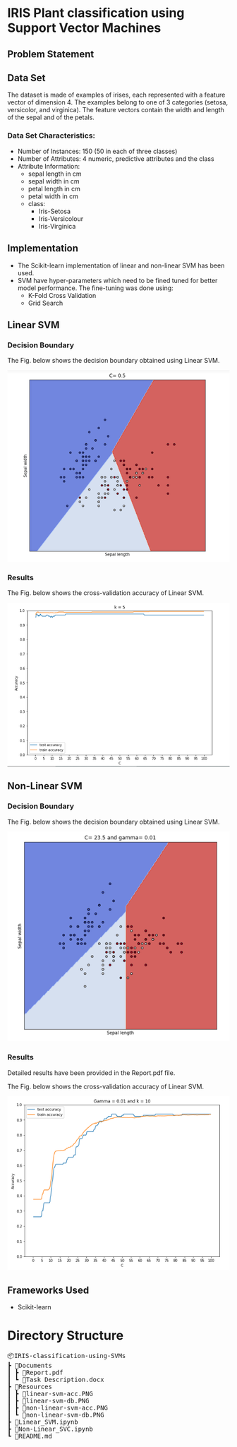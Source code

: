 # IRIS Plant classification using Support Vector Machines

## Problem Statement

## Data Set

The dataset is made of examples of irises, each represented with a feature vector of dimension 4.
The examples belong to one of 3 categories (setosa, versicolor, and virginica). The feature vectors
contain the width and length of the sepal and of the petals.

### Data Set Characteristics:

- Number of Instances: 150 (50 in each of three classes)
- Number of Attributes: 4 numeric, predictive attributes and the class
- Attribute Information:
  - sepal length in cm
  - sepal width in cm
  - petal length in cm
  - petal width in cm
  - class:
    - Iris-Setosa
    - Iris-Versicolour
    - Iris-Virginica

## Implementation

- The Scikit-learn implementation of linear and non-linear SVM has been used.
- SVM have hyper-parameters which need to be fined tuned for better model performance. The fine-tuning was done using:
  - K-Fold Cross Validation
  - Grid Search

## Linear SVM

### Decision Boundary

The Fig. below shows the decision boundary obtained using Linear SVM.

<p align="center">
<img src="/Resources/linear-svm-db.PNG">
</p>

### Results

The Fig. below shows the cross-validation accuracy of Linear SVM.

<p align="center">
<img src="/Resources/linear-svm-acc.PNG">
</p>

## Non-Linear SVM

### Decision Boundary

The Fig. below shows the decision boundary obtained using Linear SVM.

<p align="center">
<img src="/Resources/non-linear-svm-db.PNG">
</p>

### Results

Detailed results have been provided in the Report.pdf file.

The Fig. below shows the cross-validation accuracy of Linear SVM.

<p align="center">
<img src="/Resources/non-linear-svm-acc.PNG">
</p>

## Frameworks Used

- Scikit-learn

# Directory Structure

<pre>
📦IRIS-classification-using-SVMs
┣ 📂Documents
┃ ┣ 📜Report.pdf
┃ ┗ 📜Task Description.docx
┣ 📂Resources
┃ ┣ 📜linear-svm-acc.PNG
┃ ┣ 📜linear-svm-db.PNG
┃ ┣ 📜non-linear-svm-acc.PNG
┃ ┗ 📜non-linear-svm-db.PNG
┣ 📜Linear_SVM.ipynb
┣ 📜Non-Linear_SVC.ipynb
┗ 📜README.md
</pre>
